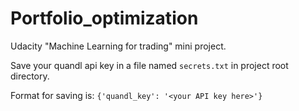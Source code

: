 # Portfolio_optimization
Udacity "Machine Learning for trading" mini project.

Save your quandl api key in a file named `secrets.txt` in project root directory. 

Format for saving is:
`{'quandl_key': '<your API key here>'}`
